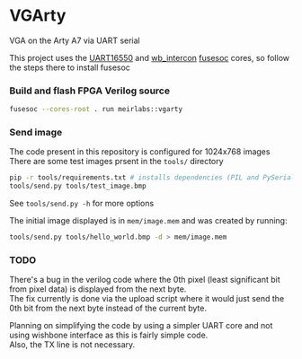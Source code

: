 # VGArty
VGA on the Arty A7 via UART serial

This project uses the [UART16550](https://github.com/olofk/uart16550) and [wb_intercon](https://github.com/olofk/wb_intercon) [fusesoc](https://github.com/olofk/fusesoc) cores, so follow the steps there to install fusesoc

### Build and flash FPGA Verilog source
```sh
fusesoc --cores-root . run meirlabs::vgarty
```

### Send image
The code present in this repository is configured for 1024x768 images  
There are some test images prsent in the `tools/` directory  
```sh
pip -r tools/requirements.txt # installs dependencies (PIL and PySerial)
tools/send.py tools/test_image.bmp
```

See `tools/send.py -h` for more options

The initial image displayed is in `mem/image.mem` and was created by running:
```sh
tools/send.py tools/hello_world.bmp -d > mem/image.mem
```

### TODO
There's a bug in the verilog code where the 0th pixel (least significant bit from pixel data) is displayed from the next byte.  
The fix currently is done via the upload script where it would just send the 0th bit from the next byte instead of the current byte.  

Planning on simplifying the code by using a simpler UART core and not using wishbone interface as this is fairly simple code.  
Also, the TX line is not necessary.
